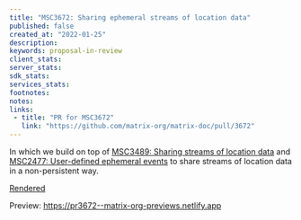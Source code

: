 ```yaml
---
title: "MSC3672: Sharing ephemeral streams of location data"
published: false
created_at: "2022-01-25"
description:
keywords: proposal-in-review
client_stats:
server_stats:
sdk_stats:
services_stats:
footnotes:
notes:
links:
 - title: "PR for MSC3672"
   link: "https://github.com/matrix-org/matrix-doc/pull/3672"
---
```

In which we build on top of [MSC3489: Sharing streams of location data](https://github.com/matrix-org/matrix-doc/pull/3489) and [MSC2477: User-defined ephemeral events](https://github.com/matrix-org/matrix-doc/pull/2477) to share streams of location data in a non-persistent way.

[Rendered](https://github.com/matrix-org/matrix-doc/blob/stefan/ephemeral-location-streaming/proposals/3672-ephemeral-location-streaming.md)
















<!-- Replace -->
Preview: https://pr3672--matrix-org-previews.netlify.app
<!-- Replace -->

